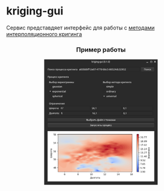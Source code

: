 # kriging-gui

Сервис представдяет интерфейс для работы с [методами интерполяционного кригинга](https://github.com/akhmadullin1/kriging-interpolation)

<div align="center">
  <h3>Пример работы</h3>
  <img src="img/example.png" alt="example" style="width: 60%"/>
</div>
